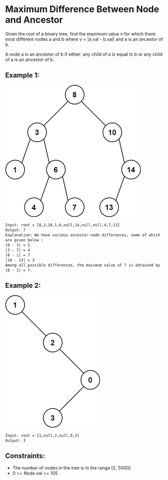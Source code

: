 # Maximum Difference Between Node and Ancestor

Given the root of a binary tree, find the maximum value v for which there exist different nodes a and b where v = |a.val - b.val| and a is an ancestor of b.

A node a is an ancestor of b if either: any child of a is equal to b or any child of a is an ancestor of b.

## Example 1:

![Example 1](./images/ex1.jpg)

```
Input: root = [8,3,10,1,6,null,14,null,null,4,7,13]
Output: 7
Explanation: We have various ancestor-node differences, some of which are given below :
|8 - 3| = 5
|3 - 7| = 4
|8 - 1| = 7
|10 - 13| = 3
Among all possible differences, the maximum value of 7 is obtained by |8 - 1| = 7.
```

## Example 2:

![Example 2](./images/ex2.jpg)

```
Input: root = [1,null,2,null,0,3]
Output: 3
```

## Constraints:

- The number of nodes in the tree is in the range [2, 5000].
- 0 <= Node.val <= 105
